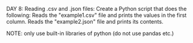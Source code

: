 DAY 8: Reading .csv and .json files:
Create a Python script that does the following:
    Reads the "example1.csv" file and prints the values in the first column.
    Reads the "example2.json" file and prints its contents.

NOTE: only use built-in libraries of python (do not use pandas etc.)

